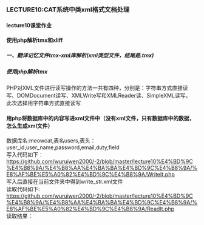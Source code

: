 ### LECTURE10:CAT系统中类xml格式文档处理  
#### lecture10课堂作业  
#### 使用php解析tmx和xliff  
##### 一、翻译记忆文件tmx-xml库解析(xml类型文件，结尾是.tmx)
##### 使用php解析tmx
PHP对XML文件进行读写操作的方法一共有四种，分别是：字符串方式直接读写、DOMDocument读写、XMLWrite写和XMLReader读、SimpleXML读写。  
此次选择用字符串方式直接读写
#### 用php将数据库中的内容写进xml文件中（没有xml文件，只有数据库中的数据，怎么生成xml文件）  
数据库名:meowcat,表名users,表头：user_id,user_name,password,email,duty,field  
写入代码如下：
https://github.com/wuruiwen2000/-2/blob/master/lecture10%E4%BD%9C%E4%B8%9A/%E4%B8%AA%E4%BA%BA%E4%BD%9C%E4%B8%9A/%E8%AF%BE%E5%A0%82%E4%BD%9C%E4%B8%9A/WriteIt.php  
写入后直接在当前文件夹中得到write_str.xml文件  
读取代码如下:
https://github.com/wuruiwen2000/-2/blob/master/lecture10%E4%BD%9C%E4%B8%9A/%E4%B8%AA%E4%BA%BA%E4%BD%9C%E4%B8%9A/%E8%AF%BE%E5%A0%82%E4%BD%9C%E4%B8%9A/ReadIt.php  
读取结果：  

